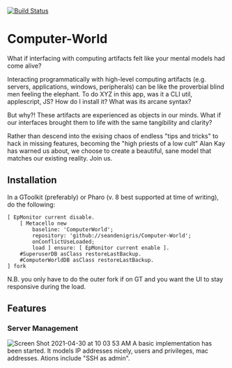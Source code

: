 [![Build Status](https://travis-ci.org/seandenigris/Computer-World.png?branch=master)](https://travis-ci.org/seandenigris/Computer-World)

# Computer-World

What if interfacing with computing artifacts felt like your  mental models had come alive?

Interacting programmatically with high-level computing artifacts (e.g. servers, applications, windows, peripherals) can be like the proverbial blind men feeling the elephant. To do XYZ in this app, was it a CLI util, applescript, JS? How do I install it? What was its arcane syntax? 

But why?! These artifacts are experienced as objects in our minds. What if our interfaces brought them to life with the same tangibility and clarity?

Rather than descend into the exising chaos of endless "tips and tricks" to hack in missing features, becoming the "high priests of a low cult" Alan Kay has warned us about, we choose to create a beautiful, sane model that matches our existing reality. Join us.

## Installation
In a GToolkit (preferably) or Pharo (v. 8 best supported at time of writing), do the following:
```smalltalk
[ EpMonitor current disable.
	[ Metacello new
		baseline: 'ComputerWorld';
		repository: 'github://seandenigris/Computer-World';
		onConflictUseLoaded;
		load ] ensure: [ EpMonitor current enable ].
	#SuperuserDB asClass restoreLastBackup.
	#ComputerWorldDB asClass restoreLastBackup.
] fork
```
N.B. you only have to do the outer fork if on GT and you want the UI to stay responsive during the load.

## Features

### Server Management
![Screen Shot 2021-04-30 at 10 03 53 AM](https://user-images.githubusercontent.com/184176/116708691-f593dd00-a99d-11eb-88cc-cc27f3c21a94.png)
A basic implementation has been started. It models IP addresses nicely, users and privileges, mac addresses. Ations include "SSH as admin".
